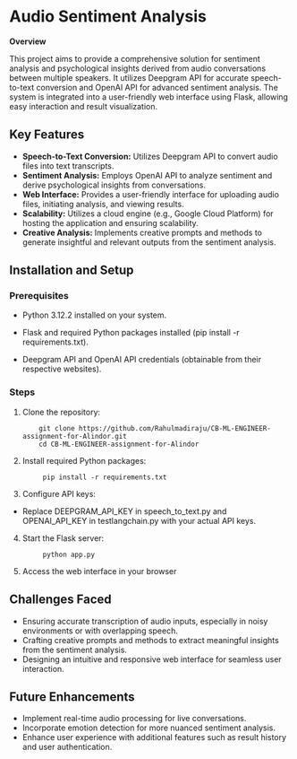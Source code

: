 
# Audio Sentiment Analysis

**Overview**

This project aims to provide a comprehensive solution for sentiment analysis and psychological insights derived from audio conversations between multiple speakers. It utilizes Deepgram API for accurate speech-to-text conversion and OpenAI API for advanced sentiment analysis. The system is integrated into a user-friendly web interface using Flask, allowing easy interaction and result visualization.


## Key Features

- **Speech-to-Text Conversion:** Utilizes Deepgram API to convert audio files into text transcripts.
- **Sentiment Analysis:** Employs OpenAI API to analyze sentiment and derive psychological insights from conversations.
- **Web Interface:** Provides a user-friendly interface for uploading audio files, initiating analysis, and viewing results.
- **Scalability:** Utilizes a cloud engine (e.g., Google Cloud Platform) for hosting the application and ensuring scalability.
- **Creative Analysis:** Implements creative prompts and methods to generate insightful and relevant outputs from the sentiment analysis.
## Installation and Setup

### Prerequisites ###

- Python 3.12.2 installed on your system.

- Flask and required Python packages installed (pip install -r requirements.txt).

- Deepgram API and OpenAI API credentials (obtainable from their respective websites).

### Steps ###

1. Clone the repository:
           
           git clone https://github.com/Rahulmadiraju/CB-ML-ENGINEER-assignment-for-Alindor.git
           cd CB-ML-ENGINEER-assignment-for-Alindor
2. Install required Python packages:

            pip install -r requirements.txt
3. Configure API keys:

- Replace DEEPGRAM_API_KEY in speech_to_text.py and OPENAI_API_KEY in testlangchain.py with your actual API keys.
4. Start the Flask server:

            python app.py
5. Access the web interface in your browser


## Challenges Faced

- Ensuring accurate transcription of audio inputs, especially in noisy environments or with overlapping speech.
- Crafting creative prompts and methods to extract meaningful insights from the sentiment analysis.
- Designing an intuitive and responsive web interface for seamless user interaction.
## Future Enhancements
- Implement real-time audio processing for live conversations.
- Incorporate emotion detection for more nuanced sentiment analysis.
- Enhance user experience with additional features such as result history and user authentication.
